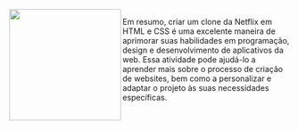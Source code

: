 <img align="left" width="200px" height="200px" src="https://static.vecteezy.com/system/resources/previews/017/396/804/original/netflix-mobile-application-logo-free-png.png">
<p>Em resumo, criar um clone da Netflix em HTML e CSS é uma excelente maneira de aprimorar suas habilidades em programação, design e desenvolvimento de aplicativos da web. Essa atividade pode ajudá-lo a aprender mais sobre o processo de criação de websites, bem como a personalizar e adaptar o projeto às suas necessidades específicas.

  <br>


 </p>
